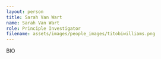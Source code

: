 ```yaml
---
layout: person
title: Sarah Van Wart
name: Sarah Van Wart
role: Principle Investigator
filename: assets/images/people_images/titobiwilliams.png
---
```

BIO
